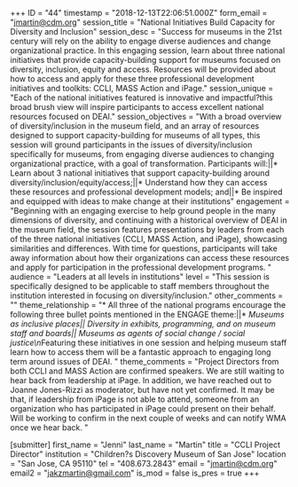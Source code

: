 +++
ID = "44"
timestamp = "2018-12-13T22:06:51.000Z"
form_email = "jmartin@cdm.org"
session_title = "National Initiatives Build Capacity for Diversity and Inclusion"
session_desc = "Success for museums in the 21st century will rely on the ability to engage diverse audiences and change organizational practice.  In this engaging session, learn about three national initiatives that provide capacity-building support for museums focused on diversity, inclusion, equity and access.  Resources will be provided about how to access and apply for these three professional development initiatives and toolkits:  CCLI, MASS Action and iPage."
session_unique = "Each of the national initiatives featured is innovative and impactful?this broad brush view will inspire participants to access excellent national resources focused on DEAI."
session_objectives = "With a broad overview of diversity/inclusion in the museum field, and an array of resources designed to support capacity-building for museums of all types, this session will ground participants in the issues of diversity/inclusion specifically for museums, from engaging diverse audiences to changing organizational practice, with a goal of transformation.  Participants will:||* Learn about 3 national initiatives that support capacity-building around diversity/inclusion/equity/access;||* Understand how they can access these resources and professional development models; and||* Be inspired and equipped with ideas to make change at their institutions"
engagement = "Beginning with an engaging exercise to help ground people in the many dimensions of diversity, and continuing with a historical overview of DEAI in the museum field, the session features presentations by leaders from each of the three national initiatives (CCLI, MASS Action, and iPage), showcasing similarities and differences.  With time for questions, participants will take away information about how their organizations can access these resources and apply for participation in the professional development programs. "
audience = "Leaders at all levels in institutions"
level = "This session is specifically designed to be applicable to staff members throughout the institution interested in focusing on diversity/inclusion."
other_comments = ""
theme_relationship = "* All three of the national programs encourage the following three bullet points mentioned in the ENGAGE theme:||* *Museums as inclusive places||* *Diversity in exhibits, programming, and on museum staff and boards||* *Museums as agents of social change / social justice\n*Featuring these initiatives in one session and helping museum staff learn how to access them will be a fantastic approach to engaging long term around issues of DEAI. "
theme_comments = "Project Directors from both CCLI and MASS Action are confirmed speakers.  We are still waiting to hear back from leadership at iPage.  In addition, we have reached out to Joanne Jones-Rizzi as moderator, but have not yet confirmed.  It may be that, if leadership from iPage is not able to attend, someone from an organization who has participated in iPage could present on their behalf.  Will be working to confirm in the next couple of weeks and can notify WMA once we hear back.  "

[submitter]
first_name = "Jenni"
last_name = "Martin"
title = "CCLI Project Director"
institution = "Children?s Discovery Museum of San Jose"
location = "San Jose, CA  95110"
tel = "408.673.2843"
email = "jmartin@cdm.org"
email2 = "jakzmartin@gmail.com"
is_mod = false
is_pres = true
+++

